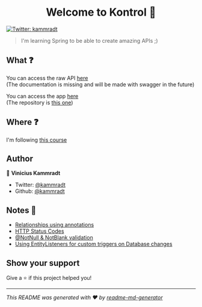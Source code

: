 <h1 align="center">Welcome to Kontrol 👋</h1>
<p>
  <a href="https://twitter.com/kammradt" target="_blank">
    <img alt="Twitter: kammradt" src="https://img.shields.io/twitter/follow/kammradt.svg?style=social" />
  </a>
</p>

> I'm learning Spring to be able to create amazing APIs ;)

## What :question:

You can access the raw API [here](http://spring-course-env.us-east-1.elasticbeanstalk.com/)   
(The documentation is missing and will be made with swagger in the future)

You can access the app [here](http://kontrol-everything.herokuapp.com/)  
(The repository is [this one](https://github.com/kammradt/kontrol-front/))

## Where :question:

I'm following [this course](https://www.udemy.com/course/restful-springboot-aws)

## Author

👤 **Vinicius Kammradt**

* Twitter: [@kammradt](https://twitter.com/kammzinho)
* Github: [@kammradt](https://github.com/kammradt)

## Notes :pencil:
* [Relationships using annotations](https://github.com/kammradt/kontrol-api/blob/master/NOTES.md#relationships-using-annotations)
* [HTTP Status Codes](https://github.com/kammradt/kontrol-api/blob/master/NOTES.md#http-status-codes)
* [@NotNull & NotBlank validation](https://github.com/kammradt/kontrol-api/blob/master/NOTES.md#differences-between-notnull-and-notblank)
* [Using EntityListeners for custom triggers on Database changes](https://github.com/kammradt/kontrol-api/blob/master/NOTES.md#using-entityListeners-for-custom-triggers-on-database-changes)

## Show your support

Give a ⭐️ if this project helped you!

***
_This README was generated with ❤️ by [readme-md-generator](https://github.com/kefranabg/readme-md-generator)_
